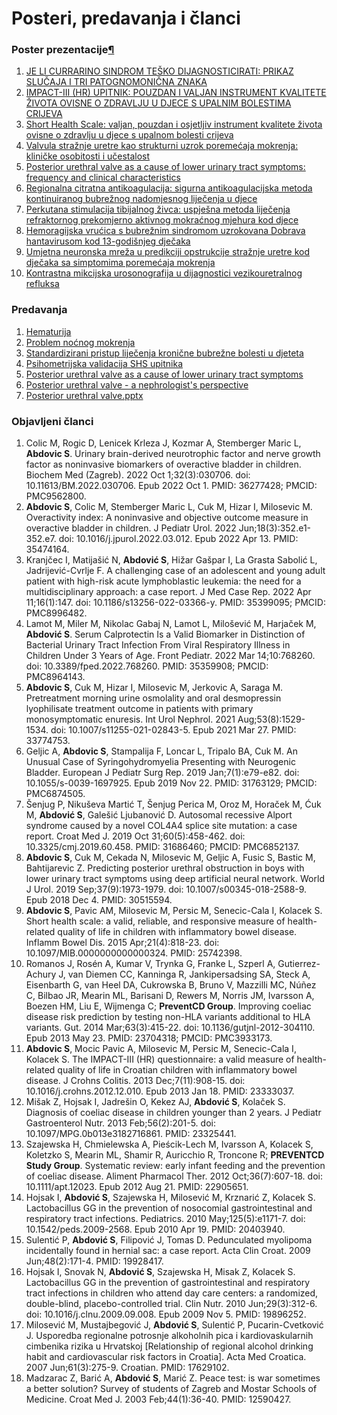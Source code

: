 # Posteri, predavanja i članci

### Poster prezentacije[¶](http://slaven-abdovic.from.hr/art/#poster-prezentacije) <a href="#poster-prezentacije" id="poster-prezentacije"></a>

1. [JE LI CURRARINO SINDROM TEŠKO DIJAGNOSTICIRATI: PRIKAZ SLUČAJA I TRI PATOGNOMONIČNA ZNAKA](https://drive.google.com/open?id=0B1VEJ3xovxWJT05hZVVFVWtPay1pWFkwNnJvYXdMSi1JT3Vr)
2. [IMPACT-III (HR) UPITNIK: POUZDAN I VALJAN INSTRUMENT KVALITETE ŽIVOTA OVISNE O ZDRAVLJU U DJECE S UPALNIM BOLESTIMA CRIJEVA](https://drive.google.com/open?id=0B1VEJ3xovxWJdHZfbWJlNjUtWmM)
3. [Short Health Scale: valjan, pouzdan i osjetljiv instrument kvalitete života ovisne o zdravlju u djece s upalnom bolesti crijeva](https://drive.google.com/open?id=0B1VEJ3xovxWJM01fbmlsWG1YampDRmt4REtyYm54c1JYeVow)
4. [Valvula stražnje uretre kao strukturni uzrok poremećaja mokrenja: kliničke osobitosti i učestalost](https://drive.google.com/open?id=0B1VEJ3xovxWJWEhnT0J5NHpLcU9zb2R1VnVOZTd2UmxzeWk4)
5. [Posterior urethral valve as a cause of lower urinary tract symptoms: frequency and clinical characteristics](https://drive.google.com/open?id=1K\_omZpAuxNwyWu4MLcCRN4xwMnxIAeEg)
6. [Regionalna citratna antikoagulacija: sigurna antikoagulacijska metoda kontinuiranog bubrežnog nadomjesnog liječenja u djece](https://drive.google.com/open?id=0B1VEJ3xovxWJM295WjB6NGwwRmE0UmVsNlcxUU9HdDJLSGg4)
7. [Perkutana stimulacija tibijalnog živca: uspješna metoda liječenja refraktornog prekomjerno aktivnog mokraćnog mjehura kod djece](https://drive.google.com/open?id=0B1VEJ3xovxWJSDd3QVFVY0FvaWZNN3pPamY4YkxLMG5TWXZF)
8. [Hemoragijska vrućica s bubrežnim sindromom uzrokovana Dobrava hantavirusom kod 13-godišnjeg dječaka](https://drive.google.com/open?id=0B1VEJ3xovxWJUE1aNlF3VWh0anRFWTF0bi1SenEzYURXSkg0)
9. [Umjetna neuronska mreža u predikciji opstrukcije stražnje uretre kod dječaka sa simptomima poremećaja mokrenja](https://drive.google.com/open?id=0B1VEJ3xovxWJV3ZVdnBOQ2s4WWNpZW4ybFZxdmdRVzV0SUN3)
10. [Kontrastna mikcijska urosonografija u dijagnostici vezikouretralnog refluksa](https://drive.google.com/open?id=0B1VEJ3xovxWJaVZBZlVfdE93d0c3eDgzWVhoajB4dHdtWlhr)

### Predavanja

1. [Hematurija](https://drive.google.com/open?id=1l-IRo0qE71fROcVa5JTKdhLh6a0R\_TNG3-aI2Ct-SIc)
2. [Problem noćnog mokrenja](https://drive.google.com/open?id=1sRpTTT-Na\_P15ouDq3drs\_Z6B2M3nA4apnPkWyzCyNQ)
3. [Standardizirani pristup liječenja kronične bubrežne bolesti u djeteta](https://drive.google.com/open?id=1ajhULD9oB\_TExHtfy9mtTNSZHsSiNrDn)
4. [Psihometrijska validacija SHS upitnika](https://drive.google.com/open?id=12ndilN\_8FhsFXnxfNRnsa2rpoOKo71At)
5. [Posterior urethral valve as a cause of lower urinary tract symptoms](https://drive.google.com/open?id=1eynsojsPgGqa1JChlc2l5uF3Y5CJsy4K)
6. [Posterior urethral valve - a nephrologist's perspective](https://www.youtube.com/watch?v=e2M-Uj7\_Q4s\&t=1146s)
7. [Posterior urethral valve.pptx](https://docs.google.com/presentation/d/1ZZy5Ep4uk2rCr76GBrJC99vp4WXzplBp4P1U0x1olLE)

### Objavljeni članci

1. Colic M, Rogic D, Lenicek Krleza J, Kozmar A, Stemberger Maric L, **Abdovic S**. Urinary brain-derived neurotrophic factor and nerve growth factor as noninvasive biomarkers of overactive bladder in children. Biochem Med (Zagreb). 2022 Oct 1;32(3):030706. doi: 10.11613/BM.2022.030706. Epub 2022 Oct 1. PMID: 36277428; PMCID: PMC9562800.
2. **Abdovic S**, Colic M, Stemberger Maric L, Cuk M, Hizar I, Milosevic M. Overactivity index: A noninvasive and objective outcome measure in overactive bladder in children. J Pediatr Urol. 2022 Jun;18(3):352.e1-352.e7. doi: 10.1016/j.jpurol.2022.03.012. Epub 2022 Apr 13. PMID: 35474164.
3. Kranjčec I, Matijašić N, **Abdović S**, Hižar Gašpar I, La Grasta Sabolić L, Jadrijević-Cvrlje F. A challenging case of an adolescent and young adult patient with high-risk acute lymphoblastic leukemia: the need for a multidisciplinary approach: a case report. J Med Case Rep. 2022 Apr 11;16(1):147. doi: 10.1186/s13256-022-03366-y. PMID: 35399095; PMCID: PMC8996482.
4. Lamot M, Miler M, Nikolac Gabaj N, Lamot L, Milošević M, Harjaček M, **Abdović S**. Serum Calprotectin Is a Valid Biomarker in Distinction of Bacterial Urinary Tract Infection From Viral Respiratory Illness in Children Under 3 Years of Age. Front Pediatr. 2022 Mar 14;10:768260. doi: 10.3389/fped.2022.768260. PMID: 35359908; PMCID: PMC8964143.
5. **Abdovic S**, Cuk M, Hizar I, Milosevic M, Jerkovic A, Saraga M. Pretreatment morning urine osmolality and oral desmopressin lyophilisate treatment outcome in patients with primary monosymptomatic enuresis. Int Urol Nephrol. 2021 Aug;53(8):1529-1534. doi: 10.1007/s11255-021-02843-5. Epub 2021 Mar 27. PMID: 33774753.
6. Geljic A, **Abdovic S**, Stampalija F, Loncar L, Tripalo BA, Cuk M. An Unusual Case of Syringohydromyelia Presenting with Neurogenic Bladder. European J Pediatr Surg Rep. 2019 Jan;7(1):e79-e82. doi: 10.1055/s-0039-1697925. Epub 2019 Nov 22. PMID: 31763129; PMCID: PMC6874505.
7. Šenjug P, Nikuševa Martić T, Šenjug Perica M, Oroz M, Horaček M, Ćuk M, **Abdović S**, Galešić Ljubanović D. Autosomal recessive Alport syndrome caused by a novel COL4A4 splice site mutation: a case report. Croat Med J. 2019 Oct 31;60(5):458-462. doi: 10.3325/cmj.2019.60.458. PMID: 31686460; PMCID: PMC6852137.
8. **Abdovic S**, Cuk M, Cekada N, Milosevic M, Geljic A, Fusic S, Bastic M, Bahtijarevic Z. Predicting posterior urethral obstruction in boys with lower urinary tract symptoms using deep artificial neural network. World J Urol. 2019 Sep;37(9):1973-1979. doi: 10.1007/s00345-018-2588-9. Epub 2018 Dec 4. PMID: 30515594.
9. **Abdovic S**, Pavic AM, Milosevic M, Persic M, Senecic-Cala I, Kolacek S. Short health scale: a valid, reliable, and responsive measure of health-related quality of life in children with inflammatory bowel disease. Inflamm Bowel Dis. 2015 Apr;21(4):818-23. doi: 10.1097/MIB.0000000000000324. PMID: 25742398.
10. Romanos J, Rosén A, Kumar V, Trynka G, Franke L, Szperl A, Gutierrez-Achury J, van Diemen CC, Kanninga R, Jankipersadsing SA, Steck A, Eisenbarth G, van Heel DA, Cukrowska B, Bruno V, Mazzilli MC, Núñez C, Bilbao JR, Mearin ML, Barisani D, Rewers M, Norris JM, Ivarsson A, Boezen HM, Liu E, Wijmenga C; **PreventCD Group**. Improving coeliac disease risk prediction by testing non-HLA variants additional to HLA variants. Gut. 2014 Mar;63(3):415-22. doi: 10.1136/gutjnl-2012-304110. Epub 2013 May 23. PMID: 23704318; PMCID: PMC3933173.
11. **Abdovic S**, Mocic Pavic A, Milosevic M, Persic M, Senecic-Cala I, Kolacek S. The IMPACT-III (HR) questionnaire: a valid measure of health-related quality of life in Croatian children with inflammatory bowel disease. J Crohns Colitis. 2013 Dec;7(11):908-15. doi: 10.1016/j.crohns.2012.12.010. Epub 2013 Jan 18. PMID: 23333037.
12. Mišak Z, Hojsak I, Jadrešin O, Kekez AJ, **Abdović S**, Kolaček S. Diagnosis of coeliac disease in children younger than 2 years. J Pediatr Gastroenterol Nutr. 2013 Feb;56(2):201-5. doi: 10.1097/MPG.0b013e3182716861. PMID: 23325441.
13. Szajewska H, Chmielewska A, Pieścik-Lech M, Ivarsson A, Kolacek S, Koletzko S, Mearin ML, Shamir R, Auricchio R, Troncone R; **PREVENTCD Study Group**. Systematic review: early infant feeding and the prevention of coeliac disease. Aliment Pharmacol Ther. 2012 Oct;36(7):607-18. doi: 10.1111/apt.12023. Epub 2012 Aug 21. PMID: 22905651.
14. Hojsak I, **Abdović S**, Szajewska H, Milosević M, Krznarić Z, Kolacek S. Lactobacillus GG in the prevention of nosocomial gastrointestinal and respiratory tract infections. Pediatrics. 2010 May;125(5):e1171-7. doi: 10.1542/peds.2009-2568. Epub 2010 Apr 19. PMID: 20403940.
15. Sulentić P, **Abdović S**, Filipović J, Tomas D. Pedunculated myolipoma incidentally found in hernial sac: a case report. Acta Clin Croat. 2009 Jun;48(2):171-4. PMID: 19928417.
16. Hojsak I, Snovak N, **Abdović S**, Szajewska H, Misak Z, Kolacek S. Lactobacillus GG in the prevention of gastrointestinal and respiratory tract infections in children who attend day care centers: a randomized, double-blind, placebo-controlled trial. Clin Nutr. 2010 Jun;29(3):312-6. doi: 10.1016/j.clnu.2009.09.008. Epub 2009 Nov 5. PMID: 19896252.
17. Milosević M, Mustajbegović J, **Abdović S**, Sulentić P, Pucarin-Cvetković J. Usporedba regionalne potrosnje alkoholnih pica i kardiovaskularnih cimbenika rizika u Hrvatskoj \[Relationship of regional alcohol drinking habit and cardiovascular risk factors in Croatia]. Acta Med Croatica. 2007 Jun;61(3):275-9. Croatian. PMID: 17629102.
18. Madzarac Z, Barić A, **Abdović S**, Marić Z. Peace test: is war sometimes a better solution? Survey of students of Zagreb and Mostar Schools of Medicine. Croat Med J. 2003 Feb;44(1):36-40. PMID: 12590427.
